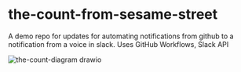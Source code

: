 # the-count-from-sesame-street
A demo repo for updates for automating notifications from github to a notification from a voice in slack.
Uses GitHub Workflows, Slack API

![the-count-diagram drawio](https://github.com/user-attachments/assets/088bcb07-746f-4947-a6b0-3e75d36a58e7)
